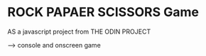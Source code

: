 # ROCK PAPAER SCISSORS Game

AS a javascript project from THE ODIN PROJECT

--> console and onscreen game
